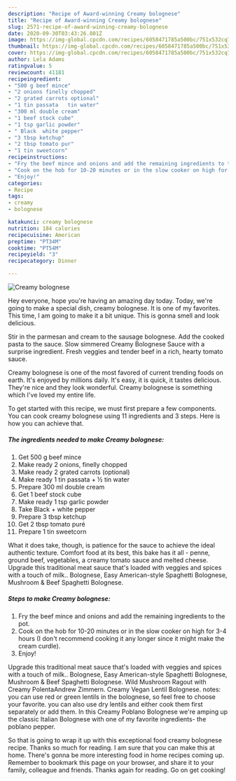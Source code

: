 ```yaml
---
description: "Recipe of Award-winning Creamy bolognese"
title: "Recipe of Award-winning Creamy bolognese"
slug: 2571-recipe-of-award-winning-creamy-bolognese
date: 2020-09-30T03:43:26.801Z
image: https://img-global.cpcdn.com/recipes/6058471785a500bc/751x532cq70/creamy-bolognese-recipe-main-photo.jpg
thumbnail: https://img-global.cpcdn.com/recipes/6058471785a500bc/751x532cq70/creamy-bolognese-recipe-main-photo.jpg
cover: https://img-global.cpcdn.com/recipes/6058471785a500bc/751x532cq70/creamy-bolognese-recipe-main-photo.jpg
author: Lela Adams
ratingvalue: 5
reviewcount: 41181
recipeingredient:
- "500 g beef mince"
- "2 onions finelly chopped"
- "2 grated carrots optional"
- "1 tin passata   tin water"
- "300 ml double cream"
- "1 beef stock cube"
- "1 tsp garlic powder"
- " Black  white pepper"
- "3 tbsp ketchup"
- "2 tbsp tomato pur"
- "1 tin sweetcorn"
recipeinstructions:
- "Fry the beef mince and onions and add the remaining ingredients to the pot."
- "Cook on the hob for 10-20 minutes or in the slow cooker on high for 3-4 hours (I don&#39;t recommend cooking it any longer since it might make the cream curdle)."
- "Enjoy!"
categories:
- Recipe
tags:
- creamy
- bolognese

katakunci: creamy bolognese 
nutrition: 184 calories
recipecuisine: American
preptime: "PT34M"
cooktime: "PT54M"
recipeyield: "3"
recipecategory: Dinner

---
```



![Creamy bolognese](https://img-global.cpcdn.com/recipes/6058471785a500bc/751x532cq70/creamy-bolognese-recipe-main-photo.jpg)

Hey everyone, hope you're having an amazing day today. Today, we're going to make a special dish, creamy bolognese. It is one of my favorites. This time, I am going to make it a bit unique. This is gonna smell and look delicious.

Stir in the parmesan and cream to the sausage bolognese. Add the cooked pasta to the sauce. Slow simmered Creamy Bolognese Sauce with a surprise ingredient. Fresh veggies and tender beef in a rich, hearty tomato sauce.

Creamy bolognese is one of the most favored of current trending foods on earth. It's enjoyed by millions daily. It's easy, it is quick, it tastes delicious. They're nice and they look wonderful. Creamy bolognese is something which I've loved my entire life.


To get started with this recipe, we must first prepare a few components. You can cook creamy bolognese using 11 ingredients and 3 steps. Here is how you can achieve that.

<!--inarticleads1-->

##### The ingredients needed to make Creamy bolognese:

1. Get 500 g beef mince
1. Make ready 2 onions, finelly chopped
1. Make ready 2 grated carrots (optional)
1. Make ready 1 tin passata + ½ tin water
1. Prepare 300 ml double cream
1. Get 1 beef stock cube
1. Make ready 1 tsp garlic powder
1. Take  Black + white pepper
1. Prepare 3 tbsp ketchup
1. Get 2 tbsp tomato puré
1. Prepare 1 tin sweetcorn


What it does take, though, is patience for the sauce to achieve the ideal authentic texture. Comfort food at its best, this bake has it all - penne, ground beef, vegetables, a creamy tomato sauce and melted cheese. Upgrade this traditional meat sauce that&#39;s loaded with veggies and spices with a touch of milk.. Bolognese, Easy American-style Spaghetti Bolognese, Mushroom &amp; Beef Spaghetti Bolognese. 

<!--inarticleads2-->

##### Steps to make Creamy bolognese:

1. Fry the beef mince and onions and add the remaining ingredients to the pot.
1. Cook on the hob for 10-20 minutes or in the slow cooker on high for 3-4 hours (I don&#39;t recommend cooking it any longer since it might make the cream curdle).
1. Enjoy!


Upgrade this traditional meat sauce that&#39;s loaded with veggies and spices with a touch of milk.. Bolognese, Easy American-style Spaghetti Bolognese, Mushroom &amp; Beef Spaghetti Bolognese. Wild Mushroom Ragout with Creamy PolentaAndrew Zimmern. Creamy Vegan Lentil Bolognese. notes: you can use red or green lentils in the bolognese, so feel free to choose your favorite. you can also use dry lentils and either cook them first separately or add them. In this Creamy Poblano Bolognese we&#39;re amping up the classic Italian Bolognese with one of my favorite ingredients- the poblano pepper. 

So that is going to wrap it up with this exceptional food creamy bolognese recipe. Thanks so much for reading. I am sure that you can make this at home. There's gonna be more interesting food in home recipes coming up. Remember to bookmark this page on your browser, and share it to your family, colleague and friends. Thanks again for reading. Go on get cooking!

